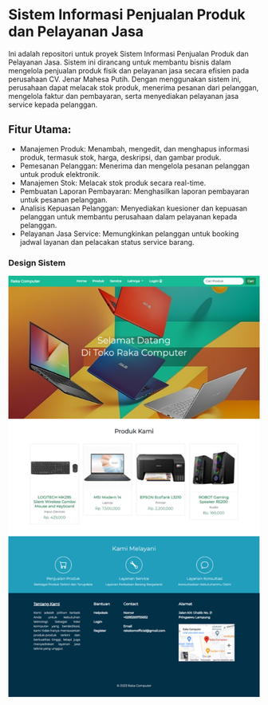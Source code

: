 # Sistem Informasi Penjualan Produk dan Pelayanan Jasa

Ini adalah repositori untuk proyek Sistem Informasi Penjualan Produk dan Pelayanan Jasa. Sistem ini dirancang untuk membantu bisnis dalam mengelola penjualan produk fisik dan pelayanan jasa secara efisien pada perusahaan CV. Jenar Mahesa Putih. Dengan menggunakan sistem ini, perusahaan dapat melacak stok produk, menerima pesanan dari pelanggan, mengelola faktur dan pembayaran, serta menyediakan pelayanan jasa service kepada pelanggan.

## Fitur Utama:
- Manajemen Produk: Menambah, mengedit, dan menghapus informasi produk, termasuk stok, harga, deskripsi, dan gambar produk.
- Pemesanan Pelanggan: Menerima dan mengelola pesanan pelanggan untuk produk elektronik.
- Manajemen Stok: Melacak stok produk secara real-time.
- Pembuatan Laporan Pembayaran: Menghasilkan laporan pembayaran untuk pesanan pelanggan.
- Analisis Kepuasan Pelanggan: Menyediakan kuesioner dan kepuasan pelanggan untuk membantu perusahaan dalam pelayanan kepada pelanggan.
- Pelayanan Jasa Service: Memungkinkan pelanggan untuk booking jadwal layanan dan pelacakan status service barang.

### Design Sistem
![Contoh Sistem Informasi Penjualan](gambar/1.png)

